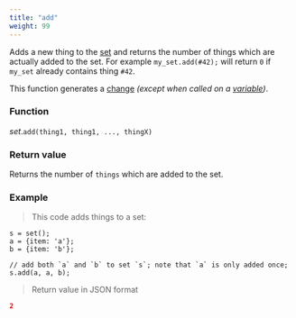 ```yaml
---
title: "add"
weight: 99
---
```


Adds a new thing to the [set](..) and returns the number of things which are
actually added to the set. For example `my_set.add(#42);` will return `0`
if `my_set` already contains thing `#42`.

This function generates a [change](../../../overview/changes) *(except when called on a [variable](../../../overview/variable))*.

### Function

*set*.`add(thing1, thing1, ..., thingX)`

### Return value

Returns the number of `things` which are added to the set.

### Example

> This code adds things to a set:

```thingsdb,json_response
s = set();
a = {item: 'a'};
b = {item: 'b'};

// add both `a` and `b` to set `s`; note that `a` is only added once;
s.add(a, a, b);
```

> Return value in JSON format

```json
2
```
